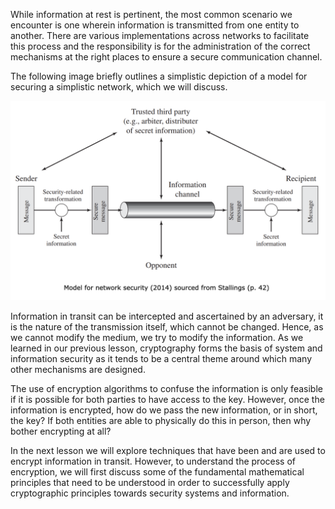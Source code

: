 While information at rest is pertinent, the most common scenario we encounter is one wherein information is transmitted from one entity to another. There are various implementations across networks to facilitate this process and the responsibility is for the administration of the correct mechanisms at the right places to ensure a secure communication channel.

The following image briefly outlines a simplistic depiction of a model for securing a simplistic network, which we will discuss.

![](../public/f4cc7785b759245dbef88d22e8fdc2a9.png)

Information in transit can be intercepted and ascertained by an adversary, it is the nature of the transmission itself, which cannot be changed. Hence, as we cannot modify the medium, we try to modify the information. As we learned in our previous lesson, cryptography forms the basis of system and information security as it tends to be a central theme around which many other mechanisms are designed.

The use of encryption algorithms to confuse the information is only feasible if it is possible for both parties to have access to the key. However, once the information is encrypted, how do we pass the new information, or in short, the key? If both entities are able to physically do this in person, then why bother encrypting at all?

In the next lesson we will explore techniques that have been and are used to encrypt information in transit. However, to understand the process of encryption, we will first discuss some of the fundamental mathematical principles that need to be understood in order to successfully apply cryptographic principles towards security systems and information.